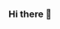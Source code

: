 ### Hi there 👋

<!--
**khimasanka/khimasanka** is a ✨ _special_ ✨ repository because its `README.md` (this file) appears on your GitHub profile.

Here are some ideas to get you started:

- 🔭 I’m currently working on Fiverr
- 🌱 I’m currently learning Java
- 👯 I’m looking to collaborate on FFreelancer
- 💬 Ask me about any Java related stuff
-->
